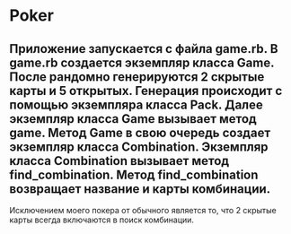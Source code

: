# Poker
Приложение запускается с файла game.rb. 
В game.rb создается экземпляр класса Game. 
После рандомно генерируются 2 скрытые карты и 5 открытых.
Генерация происходит с помощью экземпляра класса Pack.
Далeе экземпляр класса Game вызывает метод game.
Метод Game в свою очередь создает экземпляр класса Combination.
Экземпляр класса Combination вызывает метод find_combination.
Метод find_combination возвращает название и карты комбинации.
-----
Исключением моего покера от обычного является то, что 2 скрытые карты всегда включаются в поиск комбинации.
